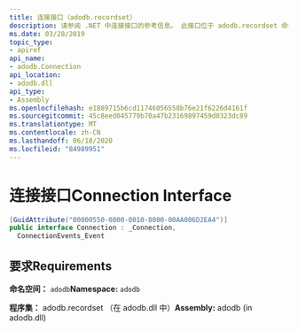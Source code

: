 ```yaml
---
title: 连接接口（adodb.recordset）
description: 请参阅 .NET 中连接接口的参考信息。 此接口位于 adodb.recordset 命名空间和 adodb.recordset 程序集（在 adodb.dll 库中）。
ms.date: 03/28/2019
topic_type:
- apiref
api_name:
- adodb.Connection
api_location:
- adodb.dll
api_type:
- Assembly
ms.openlocfilehash: e1889715b6cd11746056558b76e21f6226d4161f
ms.sourcegitcommit: 45c8eed045779b70a47b23169897459d0323dc89
ms.translationtype: MT
ms.contentlocale: zh-CN
ms.lasthandoff: 06/18/2020
ms.locfileid: "84989951"
---
```

# <a name="connection-interface"></a><span data-ttu-id="cbf73-104">连接接口</span><span class="sxs-lookup"><span data-stu-id="cbf73-104">Connection Interface</span></span>

```csharp
[GuidAttribute("00000550-0000-0010-8000-00AA006D2EA4")]
public interface Connection : _Connection,
  ConnectionEvents_Event
```

## <a name="requirements"></a><span data-ttu-id="cbf73-105">要求</span><span class="sxs-lookup"><span data-stu-id="cbf73-105">Requirements</span></span>

<span data-ttu-id="cbf73-106">**命名空间：** `adodb`</span><span class="sxs-lookup"><span data-stu-id="cbf73-106">**Namespace:** `adodb`</span></span>

<span data-ttu-id="cbf73-107">**程序集：** adodb.recordset （在 adodb.dll 中）</span><span class="sxs-lookup"><span data-stu-id="cbf73-107">**Assembly:** adodb (in adodb.dll)</span></span>
